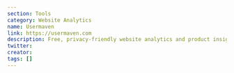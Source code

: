 ```yaml
---
section: Tools
category: Website Analytics
name: Usermaven
link: https://usermaven.com
description: Free, privacy-friendly website analytics and product insights.
twitter:
creator:
tags: []
---
```

